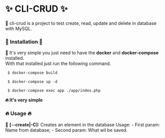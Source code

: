 # ✨ CLI-CRUD ✨
📌 cli-crud is a project to test create, read, update and delete in database with MySQL.

### 🚀 Installation 🚀
📌 It's very simple you just need to have the **docker** and **docker-compose** installed.<br/>
With that installed just run the following command.

```shell
 $ docker-compose build
```
```shell
 $ docker-compose up -d
```
```shell
 $ docker-compose exec app ./app/index.php
```
**🔥 It's very simple**

### 🔥 Usage 🔥

📌 **[--create|-C]:** Creates an element in the database
    Usage:
    - First param: Name from database;
    - Second param: What wil be saved.